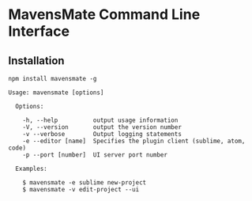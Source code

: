 # MavensMate Command Line Interface

## Installation

`npm install mavensmate -g`

```
Usage: mavensmate [options]

  Options:

    -h, --help          output usage information
    -V, --version       output the version number
    -v --verbose        Output logging statements
    -e --editor [name]  Specifies the plugin client (sublime, atom, code)
    -p --port [number]  UI server port number

  Examples:

    $ mavensmate -e sublime new-project
    $ mavensmate -v edit-project --ui
```